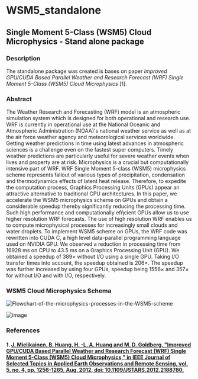 # WSM5_standalone
## Single Moment 5-Class (WSM5) Cloud Microphysics - Stand alone package
 
### Description
The standalone package was created is bases on paper *Improved GPU/CUDA Based Parallel Weather and Research Forecast (WRF) Single Moment 5-Class (WSM5) Cloud Microphysics* [1].

### Abstract

The Weather Research and Forecasting (WRF) model is an atmospheric simulation system which is designed for both operational and research use. WRF is currently in operational use at the National Oceanic and Atmospheric Administration (NOAA)'s national weather service as well as at the air force weather agency and meteorological services worldwide. Getting weather predictions in time using latest advances in atmospheric sciences is a challenge even on the fastest super computers. Timely weather predictions are particularly useful for severe weather events when lives and property are at risk. Microphysics is a crucial but computationally intensive part of WRF. WRF Single Moment 5-class (WSM5) microphysics scheme represents fallout of various types of precipitation, condensation and thermodynamics effects of latent heat release. Therefore, to expedite the computation process, Graphics Processing Units (GPUs) appear an attractive alternative to traditional CPU architectures. In this paper, we accelerate the WSM5 microphysics scheme on GPUs and obtain a considerable speedup thereby significantly reducing the processing time. Such high performance and computationally efήcient GPUs allow us to use higher resolution WRF forecasts. The use of high resolution WRF enables us to compute microphysical processes for increasingly small clouds and water droplets. To implement WSM5 scheme on GPUs, the WRF code was rewritten into CUDA C, a high level data-parallel programming language used on NVIDIA GPU. We observed a reduction in processing time from 16928 ms on CPU to 43.5 ms on a Graphics Processing Unit (GPU). We obtained a speedup of 389× without I/O using a single GPU. Taking I/O transfer times into account, the speedup obtained is 206×. The speedup was further increased by using four GPUs, speedup being 1556× and 357× for without I/O and with I/O, respectively.

### WSM5 Cloud Microphysics Schema

![Flowchart-of-the-microphysics-processes-in-the-WSM5-scheme](https://user-images.githubusercontent.com/6113640/231156459-dd621b35-0a64-43ac-89c4-6f40b60e7c7a.png)

![image](https://user-images.githubusercontent.com/6113640/231156726-b9a39fd6-24fe-43e1-964d-9e94f26d168c.png)


### References

#### 1. [J. Mielikainen, B. Huang, H. -L. A. Huang and M. D. Goldberg, "Improved GPU/CUDA Based Parallel Weather and Research Forecast (WRF) Single Moment 5-Class (WSM5) Cloud Microphysics," in IEEE Journal of Selected Topics in Applied Earth Observations and Remote Sensing, vol. 5, no. 4, pp. 1256-1265, Aug. 2012, doi: 10.1109/JSTARS.2012.2188780.](https://ieeexplore.ieee.org/document/6182591)

